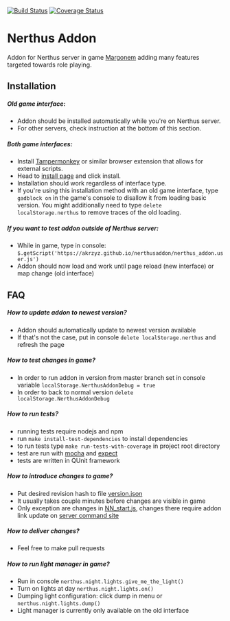 [![Build Status](https://travis-ci.org/akrzyz/nerthusaddon.svg?branch=master)](https://travis-ci.org/akrzyz/nerthusaddon)
[![Coverage Status](https://coveralls.io/repos/github/akrzyz/nerthusaddon/badge.svg?branch=master)](https://coveralls.io/github/akrzyz/nerthusaddon?branch=master)

Nerthus Addon
======
  Addon for Nerthus server in game [Margonem](http://www.margonem.pl/) adding many features targeted towards role playing.

Installation
------
##### Old game interface:
  - Addon should be installed automatically while you're on Nerthus server.
  - For other servers, check instruction at the bottom of this section.
##### Both game interfaces:
  - Install [Tampermonkey](https://www.tampermonkey.net/) or similar browser extension that allows for external scripts.
  - Head to [install page](https://akrzyz.github.io/nerthusaddon/nerthus_addon.user.js) and click install.
  - Installation should work regardless of interface type.
  - If you're using this installation method with an old game interface, type `gadblock on` in the game's console
  to disallow it from loading basic version. You might additionally need to type `delete localStorage.nerthus` to
  remove traces of the old loading.
##### If you want to test addon outside of Nerthus server:
  - While in game, type in console: `$.getScript('https://akrzyz.github.io/nerthusaddon/nerthus_addon.user.js')`
  - Addon should now load and work until page reload (new interface) or map change (old interface)
 
FAQ
------
##### How to update addon to newest version?
  - Addon should automatically update to newest version available
  - If that's not the case, put in console `delete localStorage.nerthus` and refresh the page

##### How to test changes in game?
  * In order to run addon in version from master branch set in console variable `localStorage.NerthusAddonDebug = true`
  * In order to back to normal version `delete localStorage.NerthusAddonDebug`

##### How to run tests?
  * running tests require nodejs and npm
  * run `make install-test-dependencies` to install dependencies
  * to run tests type `make run-tests-with-coverage` in project root directory
  * test are run with [mocha](https://mochajs.org/) and [expect](https://github.com/Automattic/expect.js/)
  * tests are written in QUnit framework

##### How to introduce changes to game?
  * Put desired revision hash to file [version.json](version.json)
  * It usually takes couple minutes before changes are visible in game
  * Only exception are changes in [NN_start.js](NN_start.js), changes there require addon link update on [server command site](http://serwery.margonem.pl/)

##### How to deliver changes?
  * Feel free to make pull requests

##### How to run light manager in game?
  * Run in console `nerthus.night.lights.give_me_the_light()`
  * Turn on lights at day `nerthus.night.lights.on()`
  * Dumping light configuration: click dump in menu or `nerthus.night.lights.dump()`
  * Light manager is currently only available on the old interface
